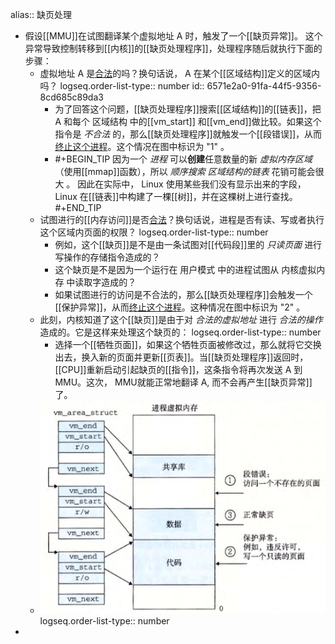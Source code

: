 alias:: 缺页处理

- 假设[[MMU]]在试图翻译某个虚拟地址 A 时，触发了一个[[缺页异常]]。 这个异常导致控制转移到[[内核]]的[[缺页处理程序]]，处理程序随后就执行下面的步骤：
	- 虚拟地址 A 是[合法]([[地址合法]])的吗？换句话说， A 在某个[[区域结构]]定义的区域内吗？
	  logseq.order-list-type:: number
	  id:: 6571e2a0-91fa-44f5-9356-8cd685c89da3
		- 为了回答这个问题，[[缺页处理程序]]搜索[[区域结构]]的[[链表]]，把 A 和每个 区域结构 中的[[vm_start]] 和[[vm_end]]做比较。如果这个指令是 *不合法* 的，那么[[缺页处理程序]]就触发一个[[段错误]]，从而[终止这个进程]([[终止进程]])。这个情况在图中标识为 "1" 。
		- #+BEGIN_TIP
		  因为一个 *进程* 可以**创建**任意数量的新 *虚拟内存区域*（使用[[mmap]]函数），所以 *顺序搜索* *区域结构的链表* 花销可能会很大 。 因此在实际中， Linux 使用某些我们没有显示出来的字段， Linux 在[[链表]]中构建了一棵[[树]]，并在这棵树上进行查找。
		  #+END_TIP
	- 试图进行的[[内存访问]]是否[合法]([[内存访问合法]])？换句话说，进程是否有读、写或者执行这个区域内页面的权限？
	  logseq.order-list-type:: number
		- 例如，这个[[缺页]]是不是由一条试图对[[代码段]]里的 *只读页面* 进行写操作的存储指令造成的？
		- 这个缺页是不是因为一个运行在 用户模式 中的进程试图从 内核虚拟内存 中读取字造成的？
		- 如果试图进行的访问是不合法的，那么[[缺页处理程序]]会触发一个[[保护异常]]，从而[终止这个进程]([[终止进程]])。这种情况在图中标识为 "2" 。
	- 此刻，内核知道了这个[[缺页]]是由于对 *合法的虚拟地址* 进行 *合法的操作* 造成的。它是这样来处理这个缺页的：
	  logseq.order-list-type:: number
		- 选择一个[[牺牲页面]]，如果这个牺牲页面被修改过，那么就将它交换出去，换入新的页面并更新[[页表]]。当[[缺页处理程序]]返回时， [[CPU]]重新启动引起缺页的[[指令]]，这条指令将再次发送 A 到 MMU。这次， MMU就能正常地翻译 A, 而不会再产生[[缺页异常]]了。
	- ![image.png](../assets/image_1701962759019_0.png)
	  logseq.order-list-type:: number
-